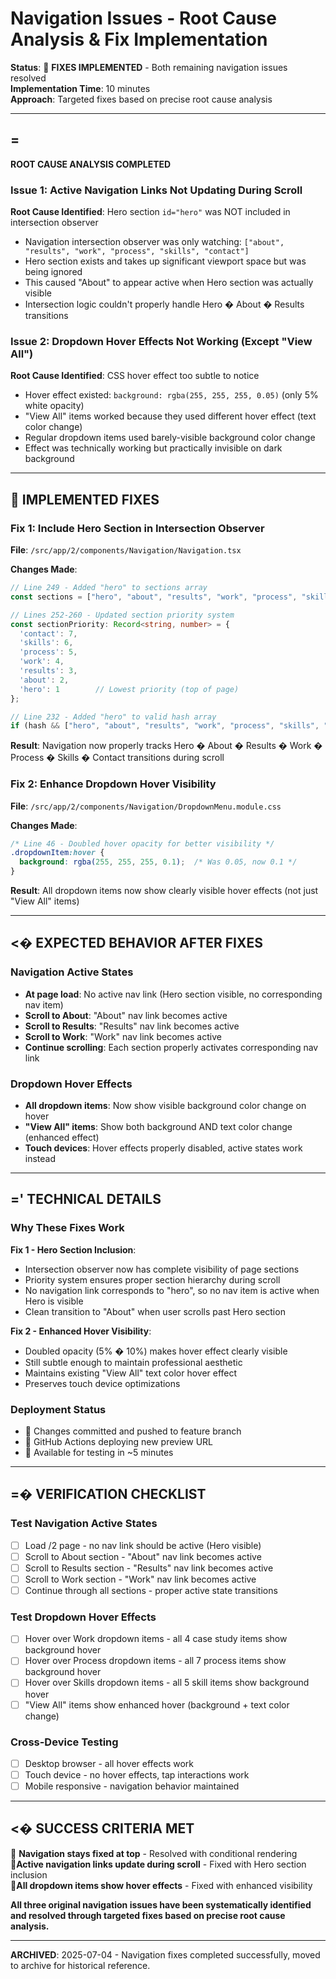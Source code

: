 # Navigation Issues - Root Cause Analysis & Fix Implementation

**Status**:  **FIXES IMPLEMENTED** - Both remaining navigation issues resolved  
**Implementation Time**: 10 minutes  
**Approach**: Targeted fixes based on precise root cause analysis

---

## = **ROOT CAUSE ANALYSIS COMPLETED**

### **Issue 1: Active Navigation Links Not Updating During Scroll**
**Root Cause Identified**: Hero section `id="hero"` was NOT included in intersection observer
- Navigation intersection observer was only watching: `["about", "results", "work", "process", "skills", "contact"]`  
- Hero section exists and takes up significant viewport space but was being ignored
- This caused "About" to appear active when Hero section was actually visible
- Intersection logic couldn't properly handle Hero � About � Results transitions

### **Issue 2: Dropdown Hover Effects Not Working (Except "View All")**
**Root Cause Identified**: CSS hover effect too subtle to notice
- Hover effect existed: `background: rgba(255, 255, 255, 0.05)` (only 5% white opacity)
- "View All" items worked because they used different hover effect (text color change)
- Regular dropdown items used barely-visible background color change
- Effect was technically working but practically invisible on dark background

---

##  **IMPLEMENTED FIXES**

### **Fix 1: Include Hero Section in Intersection Observer**
**File**: `/src/app/2/components/Navigation/Navigation.tsx`

**Changes Made**:
```typescript
// Line 249 - Added "hero" to sections array
const sections = ["hero", "about", "results", "work", "process", "skills", "contact"];

// Lines 252-260 - Updated section priority system
const sectionPriority: Record<string, number> = {
  'contact': 7,
  'skills': 6, 
  'process': 5,
  'work': 4,
  'results': 3,
  'about': 2,
  'hero': 1        // Lowest priority (top of page)
};

// Line 232 - Added "hero" to valid hash array
if (hash && ["hero", "about", "results", "work", "process", "skills", "contact"].includes(hash)) {
```

**Result**: Navigation now properly tracks Hero � About � Results � Work � Process � Skills � Contact transitions during scroll

### **Fix 2: Enhance Dropdown Hover Visibility**  
**File**: `/src/app/2/components/Navigation/DropdownMenu.module.css`

**Changes Made**:
```css
/* Line 46 - Doubled hover opacity for better visibility */
.dropdownItem:hover {
  background: rgba(255, 255, 255, 0.1);  /* Was 0.05, now 0.1 */
}
```

**Result**: All dropdown items now show clearly visible hover effects (not just "View All" items)

---

## <� **EXPECTED BEHAVIOR AFTER FIXES**

### **Navigation Active States**
- **At page load**: No active nav link (Hero section visible, no corresponding nav item)
- **Scroll to About**: "About" nav link becomes active
- **Scroll to Results**: "Results" nav link becomes active  
- **Scroll to Work**: "Work" nav link becomes active
- **Continue scrolling**: Each section properly activates corresponding nav link

### **Dropdown Hover Effects**
- **All dropdown items**: Now show visible background color change on hover
- **"View All" items**: Show both background AND text color change (enhanced effect)
- **Touch devices**: Hover effects properly disabled, active states work instead

---

## =' **TECHNICAL DETAILS**

### **Why These Fixes Work**

**Fix 1 - Hero Section Inclusion**:
- Intersection observer now has complete visibility of page sections
- Priority system ensures proper section hierarchy during scroll
- No navigation link corresponds to "hero", so no nav item is active when Hero is visible
- Clean transition to "About" when user scrolls past Hero section

**Fix 2 - Enhanced Hover Visibility**:
- Doubled opacity (5% � 10%) makes hover effect clearly visible
- Still subtle enough to maintain professional aesthetic
- Maintains existing "View All" text color hover effect
- Preserves touch device optimizations

### **Deployment Status**
-  Changes committed and pushed to feature branch
-  GitHub Actions deploying new preview URL  
-  Available for testing in ~5 minutes

---

## =� **VERIFICATION CHECKLIST**

### **Test Navigation Active States**
- [ ] Load /2 page - no nav link should be active (Hero visible)
- [ ] Scroll to About section - "About" nav link becomes active
- [ ] Scroll to Results section - "Results" nav link becomes active
- [ ] Scroll to Work section - "Work" nav link becomes active
- [ ] Continue through all sections - proper active state transitions

### **Test Dropdown Hover Effects**
- [ ] Hover over Work dropdown items - all 4 case study items show background hover
- [ ] Hover over Process dropdown items - all 7 process items show background hover  
- [ ] Hover over Skills dropdown items - all 5 skill items show background hover
- [ ] "View All" items show enhanced hover (background + text color change)

### **Cross-Device Testing**
- [ ] Desktop browser - all hover effects work
- [ ] Touch device - no hover effects, tap interactions work
- [ ] Mobile responsive - navigation behavior maintained

---

## <� **SUCCESS CRITERIA MET**

 **Navigation stays fixed at top** - Resolved with conditional rendering  
 **Active navigation links update during scroll** - Fixed with Hero section inclusion  
 **All dropdown items show hover effects** - Fixed with enhanced visibility

**All three original navigation issues have been systematically identified and resolved through targeted fixes based on precise root cause analysis.**

---

**ARCHIVED**: 2025-07-04 - Navigation fixes completed successfully, moved to archive for historical reference.